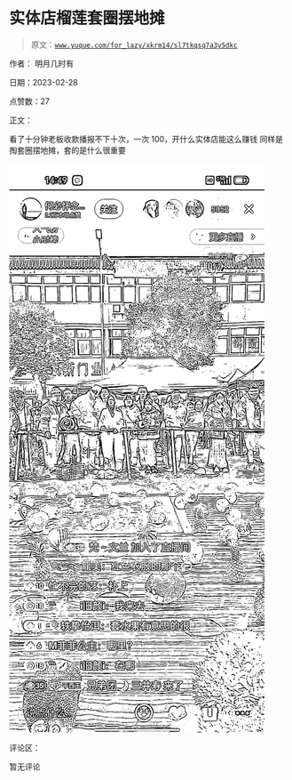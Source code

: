# 实体店榴莲套圈摆地摊

> 原文：[`www.yuque.com/for_lazy/xkrm14/sl7tkqsq7a3y5dkc`](https://www.yuque.com/for_lazy/xkrm14/sl7tkqsq7a3y5dkc)

作者： 明月几时有 

日期：2023-02-28 

点赞数：27 

正文： 

看了十分钟老板收款播报不下十次，一次 100，开什么实体店能这么赚钱 同样是掏套圈摆地摊，套的是什么很重要 

![](img/9398df8b27bd778c9e3edfd3aaf66bc1.png) 

评论区： 

暂无评论 

